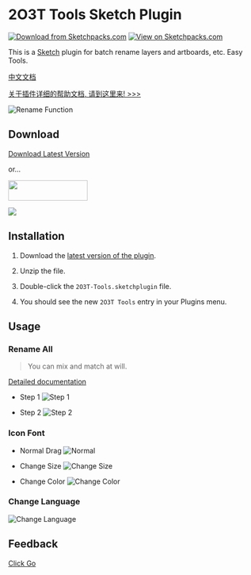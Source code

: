 # 2O3T Tools Sketch Plugin

[![Download from Sketchpacks.com](https://badges.sketchpacks.com/plugins/cn.2o3t.sketch.plugin/version.svg)](https://sketchpacks.com/2o3t/2o3t-Sketch-Tools)
[![View on Sketchpacks.com](https://badges.sketchpacks.com/plugins/cn.2o3t.sketch.plugin/downloads/total.svg)](https://sketchpacks.com/2o3t/2o3t-Sketch-Tools)

This is a [Sketch](https://www.sketchapp.com/) plugin for batch rename layers and artboards, etc.
Easy Tools.

[中文文档](./README-CN.md)

[关于插件详细的帮助文档, 请到这里来! >>>](https://www.2o3t.cn/post/5c360b25eb83bb2fffd0139d)

![Rename Function](https://raw.githubusercontent.com/2o3t/2o3t-Sketch-Tools/master/docs/images/capture_04.gif)

## Download

[Download Latest Version](https://github.com/2o3t/2o3t-Sketch-Tools/releases/latest)

or...

<a href="https://sketchpacks.com/2o3t/2o3t-Sketch-Tools/install" target="_blank" title="Install Latest Version with Sketchpacks">
  <img width="160" height="41" src="http://sketchpacks-com.s3.amazonaws.com/assets/badges/sketchpacks-badge-install.png" >
</a>

<br />

![](https://raw.githubusercontent.com/2o3t/2o3t-Sketch-Tools/master/docs/images/capture_01.png)

## Installation

1. Download the [latest version of the plugin](https://github.com/2o3t/2o3t-Sketch-Tools/releases/latest).

2. Unzip the file.

3. Double-click the `2O3T-Tools.sketchplugin` file.

4. You should see the new `2O3T Tools` entry in your Plugins menu.

## Usage

### Rename All

> You can mix and match at will.

[Detailed documentation](./docs/README-Rename.md)

- Step 1
![Step 1](https://raw.githubusercontent.com/2o3t/2o3t-Sketch-Tools/master/docs/images/capture_02.gif)

- Step 2
![Step 2](https://raw.githubusercontent.com/2o3t/2o3t-Sketch-Tools/master/docs/images/capture_03.gif)

### Icon Font

- Normal Drag
![Normal](https://raw.githubusercontent.com/2o3t/2o3t-Sketch-Tools/master/docs/images/capture_11.gif)

- Change Size
![Change Size](https://raw.githubusercontent.com/2o3t/2o3t-Sketch-Tools/master/docs/images/capture_12.gif)

- Change Color
![Change Color](https://raw.githubusercontent.com/2o3t/2o3t-Sketch-Tools/master/docs/images/capture_13.gif)

### Change Language

![Change Language](https://raw.githubusercontent.com/2o3t/2o3t-Sketch-Tools/master/docs/images/capture_21.png)

## Feedback

[Click Go](https://www.2o3t.cn/issues?type=sketch&name=2o3t-tools)
